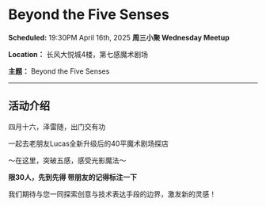 # Beyond the Five Senses

**Scheduled:** 19:30PM April 16th, 2025
**周三小聚 Wednesday Meetup**

**Location：** 长风大悦城4楼，第七感魔术剧场

**主题：** Beyond the Five Senses

---

## 活动介绍

四月十六，泽雷随，出门交有功

一起去老朋友Lucas全新升级后的40平魔术剧场探店

～在这里，突破五感，感受光影魔法～

**限30人，先到先得 带朋友的记得标注一下**

我们期待与您一同探索创意与技术表达手段的边界，激发新的灵感！